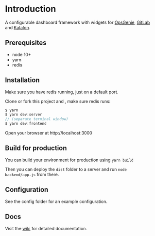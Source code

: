 # Introduction

A configurable dashboard framework with widgets for 
[OpsGenie](https://www.opsgenie.com),
[GitLab](https://gitlab.com) and
[Katalon](https://www.katalon.com). 

## Prerequisites
* node 10+
* yarn
* redis

## Installation
Make sure you have redis running, just on a default port.

Clone or fork this project and , make sure redis runs:
```js
$ yarn
$ yarn dev:server
// (separate terminal window)
$ yarn dev:frontend
```
Open your browser at http://localhost:3000

## Build for production
You can build your environment for production using `yarn build`

Then you can deploy the `dist` folder to a server and run `node backend/app.js` from there.

## Configuration
See the config folder for an example configuration.

## Docs
Visit the [wiki](https://github.com/remko79/dashing-widgets/wiki) for detailed documentation.
